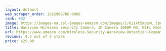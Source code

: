 ```yaml
---
layout: default 
﻿web_scraper_order: 1582906788-6980
rank: #62
image: https://images-na.ssl-images-amazon.com/images/I/611kt5mpzvL.jpg
title: Wansview Wireless Security Camera, IP Camera 1080P HD, WiFi Home Indoor Camera for Baby…
url: https://www.amazon.com/Wireless-Security-Wansview-Detection-Compatible/dp/B07QKXM2D3/ref=zg_mw_photo_62?_encoding=UTF8&psc=1&refRID=QT7YX3MAVBS9YT2R1GA7
reviews: 4.4 out of 5 stars
price: $29.99 
---
```

